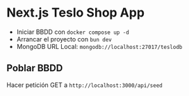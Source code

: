 # Next.js Teslo Shop App

* Iniciar BBDD con `docker compose up -d`
* Arrancar el proyecto con `bun dev`
* MongoDB URL Local: `mongodb://localhost:27017/teslodb`

## Poblar BBDD
Hacer petición GET a `http://localhost:3000/api/seed`
